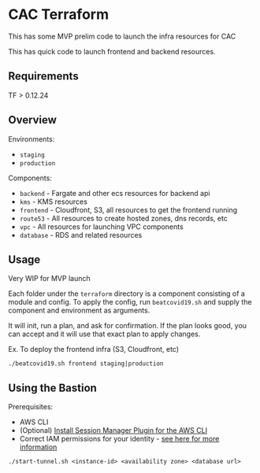 # CAC Terraform

This has some MVP prelim code to launch the infra resources for CAC

This has quick code to launch frontend and backend resources. 

## Requirements
TF > 0.12.24

## Overview
Environments: 

* `staging` 
* `production`

Components:

* `backend` - Fargate and other ecs resources for backend api
* `kms` - KMS resources
* `frontend` - Cloudfront, S3, all resources to get the frontend running
* `route53` - All resources to create hosted zones, dns records, etc
* `vpc` - All resources for launching VPC components
* `database` - RDS and related resources

## Usage
Very WIP for MVP launch

Each folder under the `terraform` directory is a component consisting of a module and config. To apply the config, run `beatcovid19.sh` and supply the component and environment as arguments.

It will init, run a plan, and ask for confirmation. If the plan looks good, you can accept and it will use that exact plan to apply changes.

Ex. To deploy the frontend infra (S3, Cloudfront, etc)
```
./beatcovid19.sh frontend staging|production
```

## Using the Bastion

Prerequisites: 

- AWS CLI 
- (Optional) [Install Session Manager Plugin for the AWS CLI](https://docs.aws.amazon.com/systems-manager/latest/userguide/session-manager-working-with-install-plugin.html)
- Correct IAM permissions for your identity - [see here for more information](https://docs.aws.amazon.com/AWSEC2/latest/UserGuide/Connect-using-EC2-Instance-Connect.html)

```
./start-tunnel.sh <instance-id> <availability zone> <database url>
```
